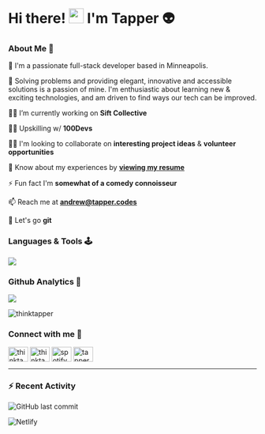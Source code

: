 # 					Hi there! <img src="https://raw.githubusercontent.com/MartinHeinz/MartinHeinz/master/wave.gif" width="30px"> I'm Tapper 👽


### About Me 🦭


📍 I'm a passionate full-stack developer based in Minneapolis. 

🫶 Solving problems and providing elegant, innovative and accessible solutions is a passion of mine. I'm enthusiastic about learning new & exciting technologies, and am driven to find ways our tech can be 	improved.


👨‍💻 I’m currently working on **Sift Collective**

🏋️‍♂️ Upskilling w/ **100Devs**

👯‍♀️ I'm looking to collaborate on **interesting project ideas** & **volunteer opportunities**

📜 Know about my experiences by [**viewing my resume**](https://tapper.codes/imgs/Andrew_Tapper-Software_Engineer-Resume.pdf)

⚡ Fun fact I'm **somewhat of a comedy connoisseur**

📫 Reach me at [**andrew@tapper.codes**](mailto:andrew@tapper.codes?subject=Hello%20from%20GitHub)

🤸 Let's go **git**

### Languages & Tools 🕹

<p align="left"><img src="https://skillicons.dev/icons?i=html,css,js,git,bash,linux,vscode,codepen,discord,twitter"></p>



### Github Analytics 🔬
<p align="left">
<a href="https://github.com/theTapper">
	<img src="https://github-readme-stats.vercel.app/api/top-langs/?username=thinktapper&langs_count=4&layout=compact&theme=tokyonight">
</a>
</p>
<p><img align="center" src="https://github-readme-streak-stats.herokuapp.com/?user=thinktapper&theme=tokyonight" alt="thinktapper" /></p>
<!--<p align="left">
<a href="https://github.com/theTapper">
	<img src="https://github-readme-stats.vercel.app/api?username=thinktapper&hide=stars,contribs&count_private=true&show_icons=true&theme=tokyonight">
</a>
</p>-->





### Connect with me 🤝

<p align="left">
<a href="https://twitter.com/thinktapper" target="blank"><img align="center" src="https://raw.githubusercontent.com/rahuldkjain/github-profile-readme-generator/master/src/images/icons/Social/twitter.svg" alt="thinktapper" height="30" width="40" /></a>
<a href="https://linkedin.com/in/thinktapper" target="blank"><img align="center" src="https://raw.githubusercontent.com/rahuldkjain/github-profile-readme-generator/master/src/images/icons/Social/linked-in-alt.svg" alt="thinktapper" height="30" width="40" /></a>
<a href="https://open.spotify.com/user/quantumqweef?si=92b083432c614c37" target="blank"><img align="center" src="https://raw.githubusercontent.com/rahuldkjain/github-profile-readme-generator/master/src/images/icons/Social/spotify.svg" alt="spotify" height="30" width="40" /></a>
<a href="https://tapper.codes" target="blank"><img align="center" src="https://raw.githubusercontent.com/thinktapper/thinktapper/main/README.assets/angellist.svg" alt="tapper codes" height="30" width="40" /></a>
</p>

------

### :zap: Recent Activity

![GitHub last commit](https://img.shields.io/github/last-commit/QuantumQweef/CodeWars)

![Netlify](https://img.shields.io/netlify/3a2d5e65-167b-4b24-b09c-abbfc0e3de58)
